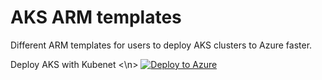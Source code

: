 # AKS ARM templates
Different ARM templates for users to deploy AKS clusters to Azure faster.

Deploy AKS with Kubenet <\n>
[![Deploy to Azure](https://aka.ms/deploytoazurebutton)](https://portal.azure.com/#create/Microsoft.Template/uri/https%3A%2F%2Fraw.githubusercontent.com%2Fmsftjonw%2FAKS_ARM_templates%2Fmaster%2FAKS_with_Kubenet%2Ftemplate.json)
